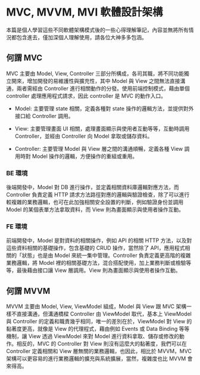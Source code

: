 # MVC, MVVM, MVI 軟體設計架構

本篇是個人學習這些不同軟體架構模式後的一些心得理解筆記，內容並無將所有情況都包含進去，僅加深個人理解使用，請各位大神多多包涵。



## 何謂 MVC

MVC 主要由 Model, View, Controller 三部分所構成，各司其職，將不同功能獨立開來，增加開發的易維護性與擴充性，其中 Model 與 View 之間無法直接溝通，兩者需經由 Controller 進行相關動作的分發。使用前端控制模式，藉由單個 controller 處理應用程式請求，因此 controller 是 MVC 的動作入口。

  - Model: 主要管理 state 相關，定義各種對 state 操作的邏輯方法，並提供對外接口給 Controller 調用。

  - View: 主要管理畫面 UI 相關，處理畫面顯示與使用者互動等等，互動時調用 Controller，並經由 Controller 向 Model 拿取或儲存資料。

  - Controller: 主要管理 Model 與 View 層之間的溝通順暢，定義各種 View 調用時對 Model 操作的邏輯，方便操作的重組或重用。

### BE 環境

後端開發中，Model 對 DB 進行操作，並定義相關資料庫邏輯對應方法，而 Controller 負責定義 HTTP 請求方法路徑對應的邏輯與驗證檢查，除了可以進行較複雜的業務邏輯，也可在此加強相關安全設置的判斷，例如驗證身份並調用 Model 的某個表單方法拿取資料，而 View 則為畫面顯示與使用者操作互動。

### FE 環境

前端開發中，Model 是對資料的相關操作，例如 API 的相關 HTTP 方法，以及對這些資料相關的基礎操作，包含基礎的 CRUD 操作，當然除了 API，應用程式相關的「狀態」也是由 Model 來統一集中管理。Controller 負責定義更高階的複雜業務邏輯，將 Model 裡的相關基礎方法，混合搭配使用，加上業務判斷或檢驗等等，最後藉由接口讓 View 層調用。View 則為畫面顯示與使用者操作互動。 



## 何謂 MVVM

MVVM 主要由 Model, View, ViewModel 組成，Model 與 View 跟 MVC 架構一樣不直接溝通，但溝通橋樑 Controller 由 ViewModel 取代，基本上 ViewModel 與 Controller 的定義和職責幾乎相同，唯一的差別在於，ViewModel 對 View 的黏著度更高，就像是 View 的代理程式，藉由例如 Events 或 Data Binding 等等機制，讓 View 透過 ViewModel 來對 Model 進行資料拿取、儲存或修改的動作。相反的，MVC 的 Controller 對 View 則沒有這麼大的黏著度，我們可以在 Controller 定義相關和 View 層無關的業務邏輯，也因此，相比於 MVVM，MVC 架構可以更容易的進行業務邏輯的擴充與系統擴展，當然，複雜度也比 MVVM 會來得高。

